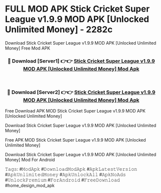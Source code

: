 # FULL MOD APK Stick Cricket Super League v1.9.9 MOD APK [Unlocked Unlimited Money] - 2282c
Download Stick Cricket Super League v1.9.9 MOD APK [Unlocked Unlimited Money] Free Mod APK

<div align="center">
<h3>🔴 Download [Server1] 👉👉 <a href="https://apk-comot.site?title=Stick_Cricket_Super_League_v1.9.9_MOD_APK_[Unlocked_Unlimited_Money]">Stick Cricket Super League v1.9.9 MOD APK [Unlocked Unlimited Money] Mod Apk</a></h3><br>

<h3>🔴 Download [Server2] 👉👉 <a href="https://apk-comot.site?title=Stick_Cricket_Super_League_v1.9.9_MOD_APK_[Unlocked_Unlimited_Money]">Stick Cricket Super League v1.9.9 MOD APK [Unlocked Unlimited Money] Mod Apk</a></h3>
</div>


Free Download APK MOD Stick Cricket Super League v1.9.9 MOD APK [Unlocked Unlimited Money]

Download Stick Cricket Super League v1.9.9 MOD APK [Unlocked Unlimited Money] 

Free APK MOD Stick Cricket Super League v1.9.9 MOD APK [Unlocked Unlimited Money] 

Download Stick Cricket Super League v1.9.9 MOD APK [Unlocked Unlimited Money] Mod For Android

𝚃𝚊𝚐𝚜: #𝙼𝚘𝚍𝙰𝚙𝚔 #𝙳𝚘𝚠𝚗𝚕𝚘𝚊𝚍𝙼𝚘𝚍𝙰𝚙𝚔 #𝙰𝚙𝚔𝙻𝚊𝚝𝚎𝚜𝚝𝚅𝚎𝚛𝚜𝚒𝚘𝚗 #𝙰𝚙𝚔𝚄𝚗𝚕𝚒𝚖𝚒𝚝𝚎𝚍𝙼𝚘𝚗𝚎𝚢 #𝙰𝚙𝚔𝚄𝚗𝚕𝚘𝚌𝚔𝙰𝚕𝚕 #𝙰𝚙𝚔𝙽𝚘𝙰𝚍𝚜 #𝚄𝚗𝚕𝚘𝚌𝚔𝙿𝚛𝚎𝚖𝚒𝚞𝚖 #𝙵𝚘𝚛𝙰𝚗𝚍𝚛𝚘𝚒𝚍 #𝙵𝚛𝚎𝚎𝙳𝚘𝚠𝚗𝚕𝚘𝚊𝚍 #home_design_mod_apk